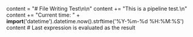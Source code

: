 
content = "# File Writing Test\n\n"
content += "This is a pipeline test.\n"
content += "Current time: " + __import__('datetime').datetime.now().strftime('%Y-%m-%d %H:%M:%S')
content  # Last expression is evaluated as the result
